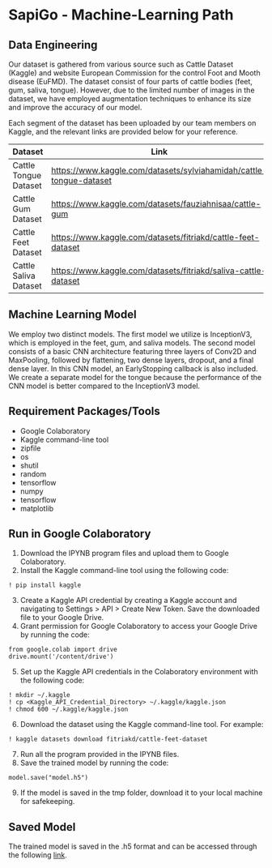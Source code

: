 # SapiGo - Machine-Learning Path

## Data Engineering
Our dataset is gathered from various source such as Cattle Dataset (Kaggle) and website European Commission for the control Foot and Mooth disease (EuFMD). The dataset consist of four parts of cattle bodies (feet, gum, saliva, tongue). However, due to the limited number of images in the dataset, we have employed augmentation techniques to enhance its size and improve the accuracy of our model.

Each segment of the dataset has been uploaded by our team members on Kaggle, and the relevant links are provided below for your reference.

| Dataset | Link |
| --- | --- |
| Cattle Tongue Dataset | https://www.kaggle.com/datasets/sylviahamidah/cattle-tongue-dataset |
| Cattle Gum Dataset | https://www.kaggle.com/datasets/fauziahnisaa/cattle-gum |
| Cattle Feet Dataset | https://www.kaggle.com/datasets/fitriakd/cattle-feet-dataset |
| Cattle Saliva Dataset | https://www.kaggle.com/datasets/fitriakd/saliva-cattle-dataset |

## Machine Learning Model
We employ two distinct models. The first model we utilize is InceptionV3, which is employed in the feet, gum, and saliva models. The second model consists of a basic CNN architecture featuring three layers of Conv2D and MaxPooling, followed by flattening, two dense layers, dropout, and a final dense layer. In this CNN model, an EarlyStopping callback is also included. We create a separate model for the tongue because the performance of the CNN model is better compared to the InceptionV3 model.

## Requirement Packages/Tools
- Google Colaboratory
- Kaggle command-line tool
- zipfile 
- os 
- shutil
- random
- tensorflow
- numpy
- tensorflow
- matplotlib

## Run in Google Colaboratory
1. Download the IPYNB program files and upload them to Google Colaboratory.
2. Install the Kaggle command-line tool using the following code:
```
! pip install kaggle
```
3. Create a Kaggle API credential by creating a Kaggle account and navigating to Settings > API > Create New Token. Save the downloaded file to your Google Drive.
4. Grant permission for Google Colaboratory to access your Google Drive by running the code:
```
from google.colab import drive
drive.mount('/content/drive')
```
5. Set up the Kaggle API credentials in the Colaboratory environment with the following code:
```
! mkdir ~/.kaggle
! cp <Kaggle_API_Credential_Directory> ~/.kaggle/kaggle.json
! chmod 600 ~/.kaggle/kaggle.json
```
6. Download the dataset using the Kaggle command-line tool. For example:
```
! kaggle datasets download fitriakd/cattle-feet-dataset
```
7. Run all the program provided in the IPYNB files.
8. Save the trained model by running the code:
```
model.save("model.h5")
```
9. If the model is saved in the tmp folder, download it to your local machine for safekeeping.

## Saved Model
The trained model is saved in the .h5 format and can be accessed through the following [link](https://drive.google.com/drive/folders/1azpbBrqUfqGvPooWiTOCCMfdm6PQxIz7?usp=sharing).

